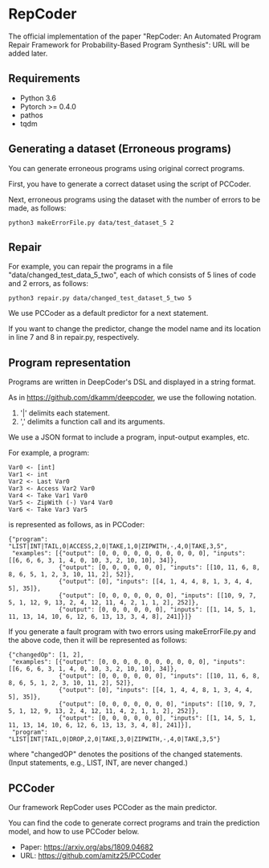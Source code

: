 # RepCoder
The official implementation of the paper "RepCoder: An Automated Program Repair Framework for Probability-Based Program Synthesis":
URL will be added later.

## Requirements
- Python 3.6 
- Pytorch >= 0.4.0 
- pathos 
- tqdm

## Generating a dataset (Erroneous programs)
You can generate erroneous programs using original correct programs.

First, you have to generate a correct dataset using the script of PCCoder.

Next, erroneous programs using the dataset with the number of errors to be made, as follows:
```
python3 makeErrorFile.py data/test_dataset_5 2
```

## Repair
For example, you can repair the programs in a file "data/changed_test_data_5_two", each of which consists of 5 lines of code and 2 errors, as follows:
```
python3 repair.py data/changed_test_dataset_5_two 5
```
We use PCCoder as a default predictor for a next statement. 

If you want to change the predictor, change the model name and its location in line 7 and 8 in repair.py, respectively.

## Program representation
Programs are written in DeepCoder's DSL and displayed in a string format.

As in https://github.com/dkamm/deepcoder, we use the following notation.
1. '|' delimits each statement.
2. ',' delimits a function call and its arguments.

We use a JSON format to include a program, input-output examples, etc.

For example, a program:
```
Var0 <- [int]
Var1 <- int
Var2 <- Last Var0
Var3 <- Access Var2 Var0 
Var4 <- Take Var1 Var0 
Var5 <- ZipWith (-) Var4 Var0 
Var6 <- Take Var3 Var5
```
is represented as follows, as in PCCoder:
```
{"program": "LIST|INT|TAIL,0|ACCESS,2,0|TAKE,1,0|ZIPWITH,-,4,0|TAKE,3,5", 
 "examples": [{"output": [0, 0, 0, 0, 0, 0, 0, 0, 0, 0], "inputs": [[6, 6, 6, 3, 1, 4, 0, 10, 3, 2, 10, 10], 34]}, 
              {"output": [0, 0, 0, 0, 0, 0], "inputs": [[10, 11, 6, 8, 8, 6, 5, 1, 2, 3, 10, 11, 2], 52]}, 
              {"output": [0], "inputs": [[4, 1, 4, 4, 8, 1, 3, 4, 4, 5], 35]}, 
              {"output": [0, 0, 0, 0, 0, 0, 0], "inputs": [[10, 9, 7, 5, 1, 12, 9, 13, 2, 4, 12, 11, 4, 2, 1, 1, 2], 252]}, 
              {"output": [0, 0, 0, 0, 0, 0], "inputs": [[1, 14, 5, 1, 11, 13, 14, 10, 6, 12, 6, 13, 13, 3, 4, 8], 241]}]}
```
If you generate a fault program with two errors using makeErrorFile.py and the above code, then it will be represented as follows:
```
{"changedOp": [1, 2], 
 "examples": [{"output": [0, 0, 0, 0, 0, 0, 0, 0, 0, 0], "inputs": [[6, 6, 6, 3, 1, 4, 0, 10, 3, 2, 10, 10], 34]}, 
              {"output": [0, 0, 0, 0, 0, 0], "inputs": [[10, 11, 6, 8, 8, 6, 5, 1, 2, 3, 10, 11, 2], 52]}, 
              {"output": [0], "inputs": [[4, 1, 4, 4, 8, 1, 3, 4, 4, 5], 35]}, 
              {"output": [0, 0, 0, 0, 0, 0, 0], "inputs": [[10, 9, 7, 5, 1, 12, 9, 13, 2, 4, 12, 11, 4, 2, 1, 1, 2], 252]}, 
              {"output": [0, 0, 0, 0, 0, 0], "inputs": [[1, 14, 5, 1, 11, 13, 14, 10, 6, 12, 6, 13, 13, 3, 4, 8], 241]}], 
 "program": "LIST|INT|TAIL,0|DROP,2,0|TAKE,3,0|ZIPWITH,-,4,0|TAKE,3,5"}
```

where "changedOP" denotes the positions of the changed statements. (Input statements, e.g., LIST, INT, are never changed.)
## PCCoder
Our framework RepCoder uses PCCoder as the main predictor.

You can find the code to generate correct programs and train the prediction model, and how to use PCCoder below.
- Paper: https://arxiv.org/abs/1809.04682
- URL: https://github.com/amitz25/PCCoder
